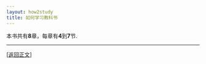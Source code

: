 ```yaml
---
layout: how2study
title: 如何学习教科书
---
```


本书共有**8**章，每章有**4**到**7**节.

***

[[返回正文](how2study_3.html#asw08)]
